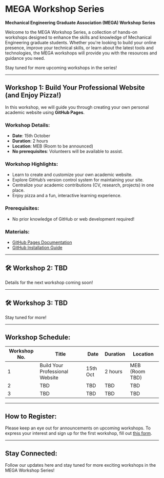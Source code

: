 


# MEGA Workshop Series
**Mechanical Engineering Graduate Association (MEGA) Workshop Series**

Welcome to the MEGA Workshop Series, a collection of hands-on workshops designed to enhance the skills and knowledge of Mechanical Engineering graduate students. Whether you're looking to build your online presence, improve your technical skills, or learn about the latest tools and technologies, the MEGA workshops will provide you with the resources and guidance you need.

Stay tuned for more upcoming workshops in the series!

---

## Workshop 1: Build Your Professional Website (and Enjoy Pizza!)
In this workshop, we will guide you through creating your own personal academic website using **GitHub Pages**. 

### Workshop Details:
- **Date**: 15th October
- **Duration**: 2 hours
- **Location**: MEB (Room to be announced)
- **No prerequisites**: Volunteers will be available to assist.

### Workshop Highlights:
- Learn to create and customize your own academic website.
- Explore GitHub’s version control system for maintaining your site.
- Centralize your academic contributions (CV, research, projects) in one place.
- Enjoy pizza and a fun, interactive learning experience.

### Prerequisites:
- No prior knowledge of GitHub or web development required!

### Materials:
- [GitHub Pages Documentation](https://docs.github.com/en/pages)
- [GitHub Installation Guide](https://git-scm.com/book/en/v2/Getting-Started-Installing-Git)

---

## 🛠️ Workshop 2: TBD
Details for the next workshop coming soon!

---

## 🛠️ Workshop 3: TBD
Stay tuned for more!

---

## Workshop Schedule:
| Workshop No. | Title                                 | Date       | Duration | Location             |
|--------------|---------------------------------------|------------|----------|----------------------|
| 1            | Build Your Professional Website       | 15th Oct        | 2 hours  | MEB (Room TBD)        |
| 2            | TBD                                   | TBD        | TBD      | TBD                  |
| 3            | TBD                                   | TBD        | TBD      | TBD                  |

---

## How to Register:
Please keep an eye out for announcements on upcoming workshops. To express your interest and sign up for the first workshop, fill out [this form](https://forms.gle/XRwdpgcgEJXiTZmp6).

---

## Stay Connected:
Follow our updates here and stay tuned for more exciting workshops in the MEGA Workshop Series!

